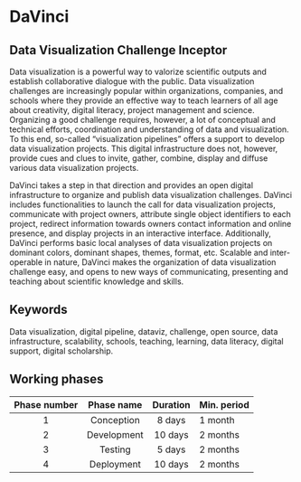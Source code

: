 # DaVinci

## Data Visualization Challenge Inceptor

Data visualization is a powerful way to valorize scientific outputs and establish collaborative dialogue with the public. Data visualization challenges are increasingly popular within organizations, companies, and schools where they provide an effective way to teach learners of all age about creativity, digital literacy, project management and science. Organizing a good challenge requires, however, a lot of conceptual and technical efforts, coordination and understanding of data and visualization. To this end, so-called “visualization pipelines” offers a support to develop data visualization projects. This digital infrastructure does not, however, provide cues and clues to invite, gather, combine, display and diffuse various data visualization projects. 

DaVinci takes a step in that direction and provides an open digital infrastructure to organize and publish data visualization challenges. DaVinci includes functionalities to launch the call for data visualization projects, communicate with project owners, attribute single object identifiers to each project, redirect information towards owners contact information and online presence, and display projects in an interactive interface. Additionally, DaVinci performs basic local analyses of data visualization projects on dominant colors, dominant shapes, themes, format, etc. Scalable and inter-operable in nature, DaVinci makes the organization of data visualization challenge easy, and opens to new ways of communicating, presenting and teaching about scientific knowledge and skills.

## Keywords

Data visualization, digital pipeline, dataviz, challenge, open source, data infrastructure, scalability, schools, teaching, learning, data literacy, digital support, digital scholarship.

## Working phases

| Phase number | Phase name    | Duration | Min. period |
|:------------:|:-------------:|:--------:|:------------|
| 1            | Conception    | 8 days   | 1 month     |
| 2            | Development   | 10 days  | 2 months    |
| 3            | Testing       | 5 days   | 2 months    |
| 4            | Deployment    | 10 days  | 2 months    |
